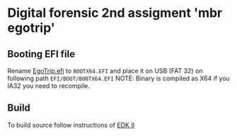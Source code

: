 # Digital forensic 2nd assigment 'mbr egotrip'
## Booting EFI file
Rename [EgoTrip.efi](https://github.com/JGasp/df-sem2-mbr-egotrip/blob/master/build/EgoTrip.efi) to `BOOTX64.EFI` and place it on USB (FAT 32) on following path `EFI/BOOT/BOOTX64.EFI`
NOTE: Binary is compiled as X64 if you IA32 you need to recompile.

## Build
To build source follow instructions of [EDK II](https://github.com/tianocore/tianocore.github.io/wiki/Getting-Started-Writing-Simple-Application)
